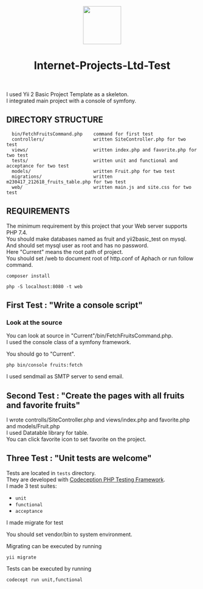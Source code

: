 <p align="center">
    <a href="https://github.com/yiisoft" target="_blank">
        <img src="https://avatars0.githubusercontent.com/u/993323" height="100px">
    </a>
    <h1 align="center">Internet-Projects-Ltd-Test</h1>
    <br>
</p>

I used Yii 2 Basic Project Template as a skeleton.<br>
I integrated main project with a console of symfony.



DIRECTORY STRUCTURE
-------------------

      bin/FetchFruitsCommand.php    command for first test  
      controllers/                  written SiteController.php for two test
      views/                        written index.php and favorite.php for two test
      tests/                        written unit and functional and acceptance for two test
      models/                       written Fruit.php for two test
      migrations/                   written m230417_212618_fruits_table.php for two test
      web/                          written main.js and site.css for two test



REQUIREMENTS
------------

The minimum requirement by this project that your Web server supports PHP 7.4.<br>
You should make databases named as fruit and yii2basic_test on mysql.<br>
And should set mysql user as root and has no password.<br>
Here "Current" means the root path of project.<br>
You should set <Current>/web to document root of http.conf of Aphach or run follow command.

~~~
composer install
~~~
~~~
php -S localhost:8080 -t web
~~~
First Test : "Write a console script"
------------

### Look at the source

You can look at source in "Current"/bin/FetchFruitsCommand.php.<br>
I used the console class of a symfony framework.

You should go to "Current".
~~~
php bin/console fruits:fetch
~~~

I used sendmail as SMTP server to send email.

Second Test : "Create the pages with all fruits and favorite fruits"
------------
 I wrote controlls/SiteController.php and views/index.php and favorite.php and models/Fruit.php<br>
 I used Datatable library for table.<br>
 You can click favorite icon to set favorite on the project.

Three Test : "Unit tests are welcome"
-------

Tests are located in `tests` directory. <br>They are developed with [Codeception PHP Testing Framework](http://codeception.com/).<br>
I made 3 test suites:

- `unit`
- `functional`
- `acceptance`

I made migrate for test

You should set vendor/bin to system environment.

Migrating can be executed by running

```
yii migrate
```

Tests can be executed by running

```
codecept run unit,functional
```
